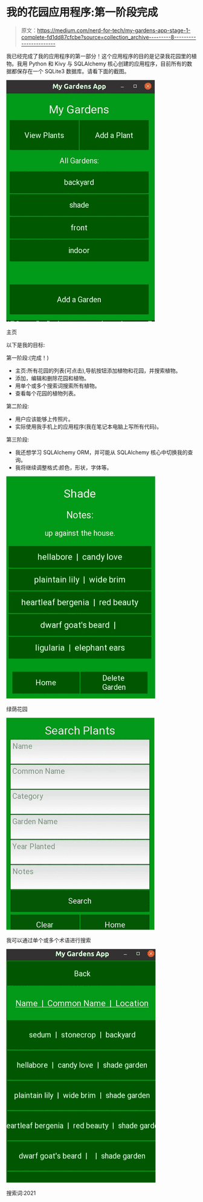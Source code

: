 # 我的花园应用程序:第一阶段完成

> 原文：<https://medium.com/nerd-for-tech/my-gardens-app-stage-1-complete-fd1dd87cfcbe?source=collection_archive---------8----------------------->

我已经完成了我的应用程序的第一部分！这个应用程序的目的是记录我花园里的植物。我用 Python 和 Kivy 与 SQLAlchemy 核心创建的应用程序，目前所有的数据都保存在一个 SQLite3 数据库。请看下面的截图。

![](img/49fee979395fdddf2f2a1a52e13bd402.png)

主页

以下是我的目标:

第一阶段:(完成！)

*   主页:所有花园的列表(可点击),导航按钮添加植物和花园，并搜索植物。
*   添加，编辑和删除花园和植物。
*   用单个或多个搜索词搜索所有植物。
*   查看每个花园的植物列表。

第二阶段:

*   用户应该能够上传照片。
*   实际使用我手机上的应用程序(我在笔记本电脑上写所有代码)。

第三阶段:

*   我还想学习 SQLAlchemy ORM，并可能从 SQLAlchemy 核心中切换我的查询。
*   我将继续调整格式:颜色，形状，字体等。

![](img/c865f47eb832ea03e820b1135e480ebe.png)

绿荫花园

![](img/c2ddeb209523fb690e61c9828771aa8c.png)

我可以通过单个或多个术语进行搜索

![](img/512bd007967147ee22d54600fa297619.png)

搜索词:2021